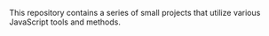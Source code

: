 This repository contains a series of small projects that utilize various JavaScript tools and methods.
